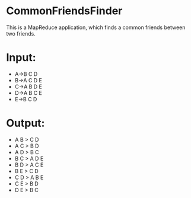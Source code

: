 
# CommonFriendsFinder

This is a MapReduce application, which finds a common friends between two friends.

# Input:

* A->B C D
* B->A C D E
* C->A B D E
* D->A B C E
* E->B C D

# Output:

* A B      >      C D
* A C      >      B D
* A D      >      B C
* B C      >      A D E
* B D      >      A C E
* B E      >      C D
* C D      >      A B E
* C E      >      B D
* D E      >      B C
